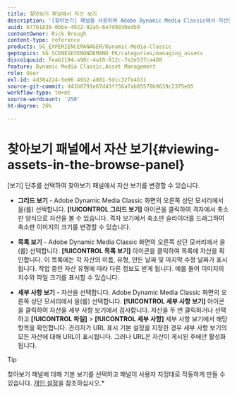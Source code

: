 ```yaml
---
title: 찾아보기 패널에서 자산 보기
description: '[찾아보기] 패널을 사용하여 Adobe Dynamic Media Classic에서 자산을 보는 방법을 알아봅니다.'
uuid: 677b1838-0bbe-4922-92a5-6e7d9030edb9
contentOwner: Rick Brough
content-type: reference
products: SG_EXPERIENCEMANAGER/Dynamic-Media-Classic
geptopics: SG_SCENESEVENONDEMAND_PK/categories/managing_assets
discoiquuid: feab1194-a98c-4a18-812c-7e2e537ca488
feature: Dynamic Media Classic,Asset Management
role: User
exl-id: 4d38a224-5e06-4932-a801-5dcc32fe4b31
source-git-commit: d43b0791e67d43ff56a7ab85570b9639c2375e05
workflow-type: tm+mt
source-wordcount: '250'
ht-degree: 26%

---
```


# 찾아보기 패널에서 자산 보기{#viewing-assets-in-the-browse-panel}

[보기] 단추를 선택하여 찾아보기 패널에서 자산 보기를 변경할 수 있습니다.

* **그리드 보기** - Adobe Dynamic Media Classic 화면의 오른쪽 상단 모서리에서 을(를) 선택합니다. **[!UICONTROL 그리드 보기]** 아이콘을 클릭하여 격자에서 축소판 양식으로 자산을 볼 수 있습니다. 격자 보기에서 축소판 슬라이더를 드래그하여 축소판 이미지의 크기를 변경할 수 있습니다.

* **목록 보기** - Adobe Dynamic Media Classic 화면의 오른쪽 상단 모서리에서 을(를) 선택합니다. **[!UICONTROL 목록 보기]** 아이콘을 클릭하여 목록에 자산을 확인합니다. 이 목록에는 각 자산의 이름, 유형, 만든 날짜 및 마지막 수정 날짜가 표시됩니다. 작업 중인 자산 유형에 따라 다른 정보도 받게 됩니다. 예를 들어 이미지의 치수와 파일 크기를 표시할 수 있습니다.

* **세부 사항 보기** - 자산을 선택합니다. Adobe Dynamic Media Classic 화면의 오른쪽 상단 모서리에서 을(를) 선택합니다. **[!UICONTROL 세부 사항 보기]** 아이콘을 클릭하여 자산을 세부 사항 보기에서 검사합니다. 자산을 두 번 클릭하거나 선택하고 **[!UICONTROL 파일]** > **[!UICONTROL 세부 사항]** 세부 사항 보기에서 해당 항목을 확인합니다. 관리자가 URL 표시 기본 설정을 지정한 경우 세부 사항 보기의 모든 자산에 대해 URL이 표시됩니다. 그러나 URL은 자산이 게시된 후에만 활성화됩니다.

>[!TIP]
>
>찾아보기 패널에 대해 기본 보기를 선택하고 패널이 사용자 지정대로 작동하게 만들 수 있습니다. [개인 설정](personal-setup.md#personal_setup)을 참조하십시오.*
